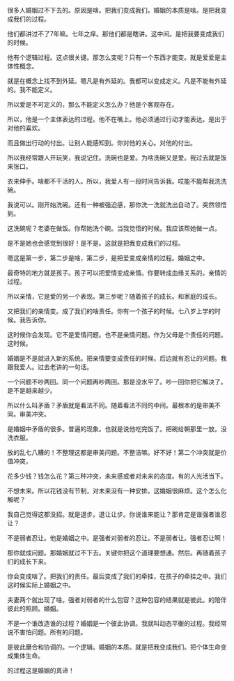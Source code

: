 很多人婚姻过不下去的。原因是啥。把我们变成我们。婚姻的本质是啥。是把我变成我们的过程。

他们都讲过不了7年嘛。七年之痒。那他们都是瞎讲。这中间。是把我要变成我们的时候。

他有个逻辑过程。这点很关键。那怎么变呢？只有一个东西才能变。就是爱爱是主体性概念。

就是在概念上找不到外延。嗯凡是有外延的。我都可以变成定义。凡是不能有外延的。我不能定义。

所以爱是不可定义的，那么不能定义怎么办？他是个客观存在。

所以，他是一个主体表达的过程。他不在嘴上。他必须通过行动才能表达。是出于对他的喜欢。

而且做出行动的付出。让别人能感知到。你对他的关心。对他的付出。

所以我经常跟人开玩笑，我说记住。洗碗也是爱。为啥洗碗又是爱。我过去就是饭来张口。

衣来伸手。啥都不干活的人。所以，我爱人有一段时间告诉我。哎能不能帮我洗洗碗。

我说可以。刚开始洗碗。还有一种被强迫感，那你洗一洗就洗出自动了。突然领悟到。

这洗碗呢？老婆在做饭。你帮她洗个碗。当我觉悟的时候。我应该帮她做一点。

是不是她也会感觉到很好！是不是。这就是把我变成我们的过程。

嗯这是第一步，第二步是啥，第二步，是把爱变成亲情的过程。婚姻之中。

最奇特的地方就是孩子。孩子可以把爱情变成亲情。你要转成血缘关系的。亲情的过程。

所以亲情，它是爱的另一个表现。第三步呢？随着孩子的成长。和家庭的成长。

又把我们的亲情变。成了我们的啥责任。你有一个孩子的时候。七八岁上学的时候。我告诉你。

这时候你会发现。它不是爱情问题。也不是亲情问题。作为父母是个责任的问题。这时候。

婚姻是不是就进入新的系统。把亲情要变成责任的时候。后边就有忍让的问题。我跟我爱人。过去老讲的一句话。

一个问题不吵两回。同一个问题再吵两回。那是没水平了。吵一回你把它解决了。是不是越来越少。

所以什么叫矛盾？矛盾就是看法不同。随着看法不同的中间。最根本的是审美不同。审美冲突。

是婚姻中矛盾的很多。普遍的现象。也就是说他吃完饭了。把碗给朝那里一放。没洗衣服。

放的乱七八糟的！不整理这都是审美问题。不整洁嘛。好不好！第二个冲突就是价值冲突，

花多少钱？钱怎么花？第三种冲突，未来感或者对未来的态度。有的人光活当下。

不想未来。所以花钱没有节制，对未来没有一种安排。这婚姻很麻烦。这个怎么化解呢？

我自己觉得这都没招。就是退步。退让让步。你说谁来能让？那肯定是谁强者谁忍让？

不是弱者忍让。他是婚姻之中。是强者对弱者的忍让。不是弱者让。强者忍让啊！

那你就成问题。那婚姻就过不下去。关键你把这个道理要想通。然后。再随着孩子们的成长下来。

你会变成啥了。把我们的责任。最后变成了我们的牵挂，在孩子的牵挂之中。我们这时候实际上婚姻之中。

夫妻两个就出现了啥。强者对弱者的什么包容？这种包容的结果就是彼此。的陪伴彼此的照顾。婚姻。

不是一个谁改造谁的过程？婚姻是一个彼此协调。我就叫动态平衡的过程。我经常说不害怕问题。所有的问题。

是彼此磨合和协调的。一个逻辑。婚姻的本质。就是把我变成我们。把个体生命变成集体生命。

的过程这是婚姻的真谛！